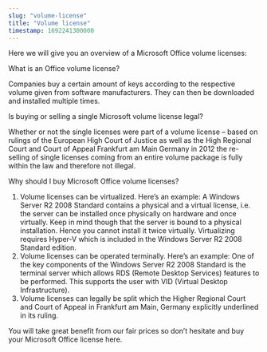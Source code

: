 ```yaml
---
slug: "volume-license"
title: "Volume license"
timestamp: 1692241300000
---
```


Here we will give you an overview of a Microsoft Office volume licenses:

What is an Office volume license?

Companies buy a certain amount of keys according to the respective volume given from software manufacturers. They can then be downloaded and installed multiple times.

Is buying or selling a single Microsoft volume license legal?

Whether or not the single licenses were part of a volume license – based on rulings of the European High Court of Justice as well as the High Regional Court and Court of Appeal Frankfurt am Main Germany in 2012 the re-selling of single licenses coming from an entire volume package is fully within the law and therefore not illegal.

Why should I buy Microsoft Office volume licenses?

1. Volume licenses can be virtualized. Here’s an example: A Windows Server R2 2008 Standard contains a physical and a virtual license, i.e. the server can be installed once physically on hardware and once virtually. Keep in mind though that the server is bound to a physical installation. Hence you cannot install it twice virtually. Virtualizing requires Hyper-V which is included in the Windows Server R2 2008 Standard edition.
2. Volume licenses can be operated terminally. Here’s an example:  One of the key components of the Windows Server R2 2008 Standard is the terminal server which allows RDS (Remote Desktop Services) features to be performed. This supports the user with VID (Virtual Desktop Infrastructure).
3. Volume licenses can legally be split which the Higher Regional Court and Court of Appeal in Frankfurt am Main, Germany explicitly underlined in its ruling.

You will take great benefit from our fair prices so don’t hesitate and buy your Microsoft Office license here.